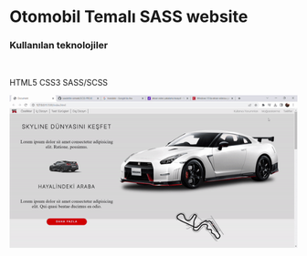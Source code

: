 # Otomobil Temalı SASS website

<h3>Kullanılan teknolojiler</h3>
<br>
<p> HTML5 CSS3 SASS/SCSS </P>
<img src="ekran.gif">
